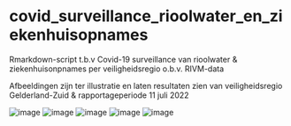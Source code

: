 # covid_surveillance_rioolwater_en_ziekenhuisopnames
Rmarkdown-script t.b.v Covid-19 surveillance van rioolwater &amp; ziekenhuisonpnames per veiligheidsregio o.b.v. RIVM-data

Afbeeldingen zijn ter illustratie en laten resultaten zien van veiligheidsregio Gelderland-Zuid & rapportageperiode 11 juli 2022  

![image](https://user-images.githubusercontent.com/44730789/180014485-66539fcd-8381-4a0a-9f41-3e78fcd2d8c7.png)
![image](https://user-images.githubusercontent.com/44730789/180014547-788d7f2a-41c9-4fb6-8dc5-b992768e6510.png)
![image](https://user-images.githubusercontent.com/44730789/180014610-a17f0e1c-6f89-4c77-9edd-b6bc4b9b291a.png)
![image](https://user-images.githubusercontent.com/44730789/180014663-3846a628-95cd-4aa1-97cb-95da5e525415.png)
![image](https://user-images.githubusercontent.com/44730789/180014709-c16fe080-9780-4491-8ada-49ffe8f8224c.png)

